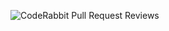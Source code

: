 ![CodeRabbit Pull Request Reviews](https://img.shields.io/coderabbit/prs/github/dhruvilmiyani/kubernetes?utm_source=oss&utm_medium=github&utm_campaign=dhruvilmiyani%2Fkubernetes&labelColor=171717&color=FF570A&link=https%3A%2F%2Fcoderabbit.ai&label=CodeRabbit+Reviews)
